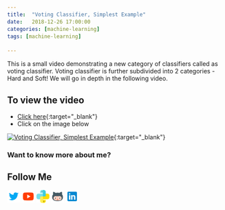```yaml
---
title:  "Voting Classifier, Simplest Example"
date:   2018-12-26 17:00:00
categories: [machine-learning]
tags: [machine-learning]

---
```


This is a small video demonstrating a new category of classifiers called as voting classifier. Voting classifier is further subdivided into 2 categories - Hard and Soft! We will go in depth in the following video. 


## To view the video
* [Click here](https://youtu.be/BlrcCpypfhU){:target="_blank"}
* Click on the image below

[![Voting Classifier, Simplest Example](http://img.youtube.com/vi/BlrcCpypfhU/0.jpg)](http://www.youtube.com/watch?v=BlrcCpypfhU){:target="_blank"}

### Want to know more about me?
## Follow Me
<a href="https://twitter.com/_bhaveshbhatt" target="_blank"><img class="ai-subscribed-social-icon" src="/assets/images/tw.png" width="30"></a>
<a href="https://www.youtube.com/bhaveshbhatt8791/" target="_blank"><img class="ai-subscribed-social-icon" src="/assets/images/ytb.png" width="30"></a>
<a href="https://www.youtube.com/PythonTricks/" target="_blank"><img class="ai-subscribed-social-icon" src="/assets/images/python_logo.png" width="30"></a>
<a href="https://github.com/bhattbhavesh91" target="_blank"><img class="ai-subscribed-social-icon" src="/assets/images/gthb.png" width="30"></a>
<a href="https://www.linkedin.com/in/bhattbhavesh91/" target="_blank"><img class="ai-subscribed-social-icon" src="/assets/images/lnkdn.png" width="30"></a>

